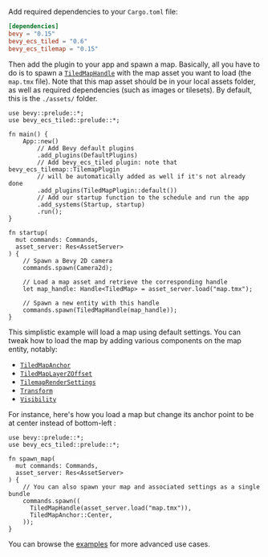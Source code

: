 
Add required dependencies to your `Cargo.toml` file:

```toml
[dependencies]
bevy = "0.15"
bevy_ecs_tiled = "0.6"
bevy_ecs_tilemap = "0.15"
```

Then add the plugin to your app and spawn a map.
Basically, all you have to do is to spawn a [`TiledMapHandle`](https://docs.rs/bevy_ecs_tiled/latest/bevy_ecs_tiled/struct.TiledMapHandle.html) with the map asset you want to load (the `map.tmx` file).
Note that this map asset should be in your local assets folder, as well as required dependencies (such as images or tilesets).
By default, this is the `./assets/` folder.

```rust,no_run
use bevy::prelude::*;
use bevy_ecs_tiled::prelude::*;

fn main() {
    App::new()
        // Add Bevy default plugins
        .add_plugins(DefaultPlugins)
        // Add bevy_ecs_tiled plugin: note that bevy_ecs_tilemap::TilemapPlugin
        // will be automatically added as well if it's not already done
        .add_plugins(TiledMapPlugin::default())
        // Add our startup function to the schedule and run the app
        .add_systems(Startup, startup)
        .run();
}

fn startup(
  mut commands: Commands,
  asset_server: Res<AssetServer>
) {
    // Spawn a Bevy 2D camera
    commands.spawn(Camera2d);

    // Load a map asset and retrieve the corresponding handle
    let map_handle: Handle<TiledMap> = asset_server.load("map.tmx");

    // Spawn a new entity with this handle
    commands.spawn(TiledMapHandle(map_handle));
}
```

This simplistic example will load a map using default settings.
You can tweak how to load the map by adding various components on the map entity, notably:

- [`TiledMapAnchor`](https://docs.rs/bevy_ecs_tiled/latest/bevy_ecs_tiled/components/enum.TiledMapAnchor.html)
- [`TiledMapLayerZOffset`](https://docs.rs/bevy_ecs_tiled/latest/bevy_ecs_tiled/components/struct.TiledMapLayerZOffset.html)
- [`TilemapRenderSettings`](https://docs.rs/bevy_ecs_tilemap/latest/bevy_ecs_tilemap/map/struct.TilemapRenderSettings.html)
- [`Transform`](https://docs.rs/bevy/latest/bevy/transform/components/struct.Transform.html)
- [`Visibility`](https://docs.rs/bevy/latest/bevy/render/view/visibility/enum.Visibility.html)

For instance, here's how you load a map but change its anchor point to be at center instead of bottom-left :

```rust,no_run
use bevy::prelude::*;
use bevy_ecs_tiled::prelude::*;

fn spawn_map(
  mut commands: Commands,
  asset_server: Res<AssetServer>
) {
    // You can also spawn your map and associated settings as a single bundle
    commands.spawn((
      TiledMapHandle(asset_server.load("map.tmx")),
      TiledMapAnchor::Center,
    ));
}
```

You can browse the [examples](https://github.com/adrien-bon/bevy_ecs_tiled/tree/main/examples/README.md) for more advanced use cases.
